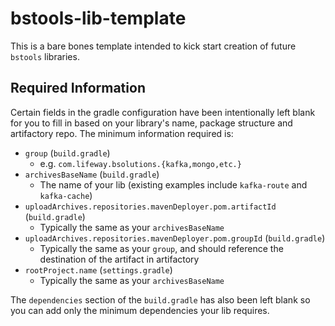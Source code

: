 # bstools-lib-template

This is a bare bones template intended to kick start creation of future `bstools` libraries.

## Required Information

Certain fields in the gradle configuration have been intentionally left blank for you to fill in based on your library's name, package structure and artifactory repo. The minimum information required is:

- `group` (`build.gradle`)
  - e.g. `com.lifeway.bsolutions.{kafka,mongo,etc.}`
- `archivesBaseName` (`build.gradle`)
  - The name of your lib (existing examples include `kafka-route` and `kafka-cache`)
- `uploadArchives.repositories.mavenDeployer.pom.artifactId` (`build.gradle`)
  - Typically the same as your `archivesBaseName`
- `uploadArchives.repositories.mavenDeployer.pom.groupId` (`build.gradle`)
  - Typically the same as your `group`, and should reference the destination of the artifact in artifactory
- `rootProject.name` (`settings.gradle`)
  - Typically the same as your `archivesBaseName`

The `dependencies` section of the `build.gradle` has also been left blank so you can add only the minimum dependencies your lib requires.